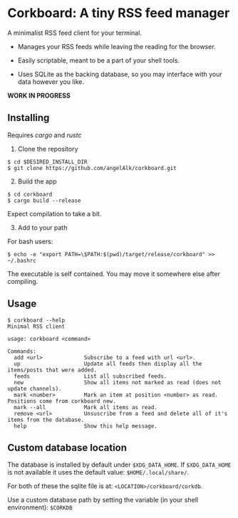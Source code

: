 # Corkboard: A tiny RSS feed manager

A minimalist RSS feed client for your terminal.

- Manages your RSS feeds while leaving the reading for the browser.

- Easily scriptable, meant to be a part of your shell tools.

- Uses SQLite as the backing database, so you may interface with your data however you like.

**WORK IN PROGRESS**

## Installing

Requires _cargo_ and _rustc_

1. Clone the repository
```
$ cd $DESIRED_INSTALL_DIR
$ git clone https://github.com/angelAlk/corkboard.git
```

2. Build the app
```
$ cd corkboard
$ cargo build --release
```
Expect compilation to take a bit.

3. Add to your path

For bash users:
```
$ echo -e "export PATH=\$PATH:$(pwd)/target/release/corkboard" >> ~/.bashrc
```

The executable is self contained.
You may move it somewhere else after compiling.

## Usage

```
$ corkboard --help
Minimal RSS client

usage: corkboard <command>

Commands:
  add <url>             Subscribe to a feed with url <url>.
  up                    Update all feeds then display all the items/posts that were added.
  feeds                 List all subscribed feeds.
  new                   Show all items not marked as read (does not update channels).
  mark <number>         Mark an item at position <number> as read. Positions come from corkboard new.
  mark --all            Mark all items as read.
  remove <url>          Unsuscribe from a feed and delete all of it's items from the database.
  help                  Show this help message.
```

## Custom database location

The database is installed by default under `$XDG_DATA_HOME`.
If `$XDG_DATA_HOME` is not available it uses the default value: `$HOME/.local/share/`.

For both of these the sqlite file is at: `<LOCATION>/corkboard/corkdb`.

Use a custom database path by setting the variable (in your shell environment): `$CORKDB`

